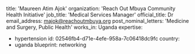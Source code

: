 title: 'Maureen Atim Ajok'
organization: 'Reach Out Mbuya Community Health Initiative'
job_title: 'Medical Services Manager'
official_title: Dr
email_address: majok@reachoutmbuya.org
post_nominal_letters: 'Medicine and Surgery, Public Health'
works_in: Uganda
expertise:
  - hypertension
id: 02546fb4-d71e-4efe-958a-7c06418dc9fc
country:
  - uganda
blueprint: networking

